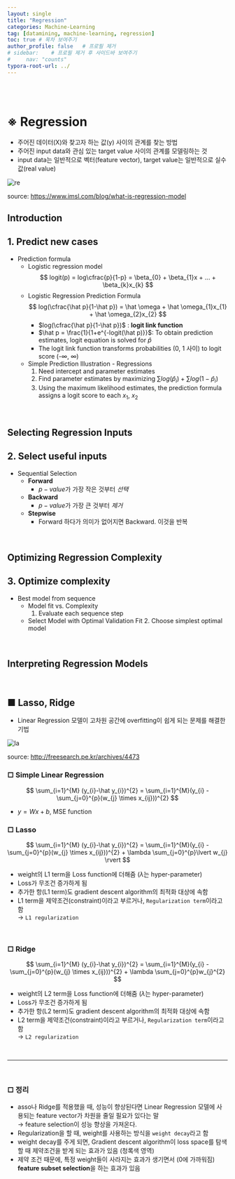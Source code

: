 ```yaml
---
layout: single
title: "Regression"
categories: Machine-Learning
tag: [datamining, machine-learning, regression]
toc: true # 목차 보여주기
author_profile: false   # 프로필 제거
# sidebar:    # 프로필 제거 후 사이드바 보여주기
#     nav: "counts"
typora-root-url: ../
---
```

<br><br>

# **※ Regression**
- 주어진 데이터(X)와 찾고자 하는 값(y) 사이의 관계를 찾는 방법
- 주어진 input data와 관심 있는 target value 사이의 관계를 모델링하는 것
- input data는 일반적으로 벡터(feature vector), target value는 일반적으로 실수값(real value)

![re]({{site.url}}/images/ml/2024-03-10-ml-Regression/1.png)

source: <https://www.imsl.com/blog/what-is-regression-model>

## Introduction
## 1. Predict new cases
- Prediction formula
  - Logistic regression model<br>
    $$
    logit(p) = log\cfrac{p}{1-p} = \beta_{0} + \beta_{1}x + ... + \beta_{k}x_{k}
    $$
  - Logistic Regression Prediction Formula<br>
    $$
    log(\cfrac{\hat p}{1-\hat p}) = \hat \omega + \hat \omega_{1}x_{1} + \hat \omega_{2}x_{2}
    $$
    - $log(\cfrac{\hat p}{1-\hat p})$ : **logit link function**
    - $\hat p = \frac{1}{1+e^{-logit(\hat p)}}$: To obtain prediction estimates, logit equation is solved for $\hat p$
    - The logit link function transforms probabilities (0, 1 사이) to logit score (-$\infty$, $\infty$)
  - Simple Prediction Illustration - Regressions
    1. Need intercept and parameter estimates
    2. Find parameter estimates by maximizing $\sum log(\hat p_{i}) + \sum log(1-\hat p_{i})$
    3. Using the maximum likelihood estimates, the prediction formula assigns a logit score to each $x_{1}$, $x_{2}$

<br>

## Selecting Regression Inputs
## 2. Select useful inputs
- Sequential Selection
  - **Forward**
    - $p-value$가 가장 작은 것부터 *선택*
  - **Backward**
    - $p-value$가 가장 큰 것부터 *제거*
  - **Stepwise**
    - Forward 하다가 의미가 없어지면 Backward. 이것을 반복

<br>

## Optimizing Regression Complexity
## 3. Optimize complexity
- Best model from sequence
  - Model fit vs. Complexity
    1. Evaluate each sequence step
  - Select Model with Optimal Validation Fit
    2. Choose simplest optimal model

<br>

## Interpreting Regression Models

<br>

## ■ Lasso, Ridge
- Linear Regression 모델이 고차원 공간에 overfitting이 쉽게 되는 문제를 해결한 기법

![la]({{site.url}}/images/ml/2024-03-10-ml-Regression/2.png)

source: <http://freesearch.pe.kr/archives/4473>

### □ Simple Linear Regression

$$
\sum_{i=1}^{M} (y_{i}-\hat y_{i})^{2} = \sum_{i=1}^{M}(y_{i} - \sum_{j=0}^{p}(w_{j} \times x_{ij}))^{2}
$$

- $y = Wx + b$, MSE function

### □ Lasso

$$
\sum_{i=1}^{M} (y_{i}-\hat y_{i})^{2} = \sum_{i=1}^{M}(y_{i} - \sum_{j=0}^{p}(w_{j} \times x_{ij}))^{2} + \lambda \sum_{j=0}^{p}\lvert w_{j} \rvert
$$

- weight의 L1 term을 Loss function에 더해줌 ($\lambda$는 hyper-parameter)
- Loss가 무조건 증가하게 됨
- 추가한 항(L1 term)도 gradient descent algorithm의 최적화 대상에 속함
- L1 term을 제약조건(constraint)이라고 부르거나, `Regularization term`이라고 함<br>
  → `L1 regularization`

<br>

### □ Ridge

$$
\sum_{i=1}^{M} (y_{i}-\hat y_{i})^{2} = \sum_{i=1}^{M}(y_{i} - \sum_{j=0}^{p}(w_{j} \times x_{ij}))^{2} + \lambda \sum_{j=0}^{p}w_{j}^{2}
$$

- weight의 L2 term을 Loss function에 더해줌 ($\lambda$는 hyper-parameter)
- Loss가 무조건 증가하게 됨
- 추가한 항(L2 term)도 gradient descent algorithm의 최적화 대상에 속함
- L2 term을 제약조건(constraint)이라고 부르거나, `Regularization term`이라고 함<br>
  → `L2 regularization`

<br>

---

<br>

### □ 정리
- asso나 Ridge를 적용했을 때, 성능이 향상된다면 Linear Regression 모델에 사용되는 feature vector가 차원을 줄일 필요가 있다는 말<br>
  → feature selection이 성능 향상을 가져온다.
- Regularization을 할 때, weight를 사용하는 방식을 `weight decay`라고 함
- weight decay를 주게 되면, Gradient descent algorithm이 loss space를 탐색할 때 제약조건을 받게 되는 효과가 있음 (청록색 영역)
- 제약 조건 때문에, 특정 weight들이 사라지는 효과가 생기면서 (0에 가까워짐) **feature subset selection**을 하는 효과가 있음